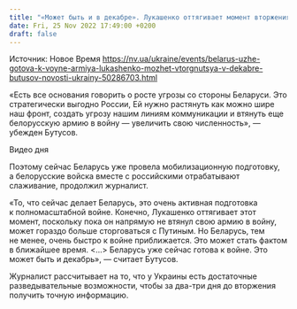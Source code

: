 ```yaml
---
title: "«Может быть и в декабре». Лукашенко оттягивает момент вторжения, но Беларусь уже готова к войне — Бутусов"
date: Fri, 25 Nov 2022 17:49:00 +0200
draft: false
---
```

Источник: Новое Время https://nv.ua/ukraine/events/belarus-uzhe-gotova-k-voyne-armiya-lukashenko-mozhet-vtorgnutsya-v-dekabre-butusov-novosti-ukrainy-50286703.html


«Есть все основания говорить о росте угрозы со стороны Беларуси. Это стратегически выгодно России, Ей нужно растянуть как можно шире наш фронт, создать угрозу нашим линиям коммуникации и втянуть еще белорусскую армию в войну — увеличить свою численность», — убежден Бутусов.

 Видео дня   

Поэтому сейчас Беларусь уже провела мобилизационную подготовку, а белорусские войска вместе с российскими отрабатывают слаживание, продолжил журналист.

«То, что сейчас делает Беларусь, это очень активная подготовка к полномасштабной войне. Конечно, Лукашенко оттягивает этот момент, поскольку пока он напрямую не втянул свою армию в войну, может гораздо больше сторговаться с Путиным. Но Беларусь, тем не менее, очень быстро к войне приближается. Это может стать фактом в ближайшее время. <...> Беларусь уже сейчас готова к войне. Это может быть и декабрь», — считает Бутусов.

Журналист рассчитывает на то, что у Украины есть достаточные разведывательные возможности, чтобы за два-три дня до вторжения получить точную информацию.
